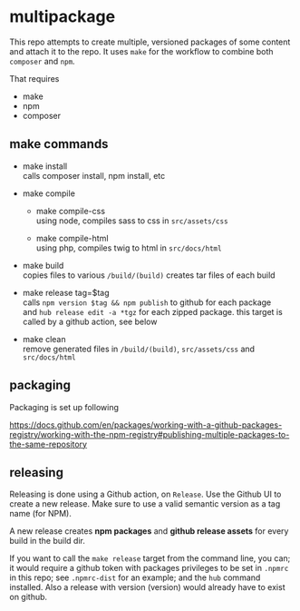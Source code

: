 # multipackage

This repo attempts to create multiple, versioned packages of some content and attach it to the repo.
It uses `make` for the workflow to combine both `composer` and `npm`.

That requires 
- make
- npm
- composer

## make commands

- make install\
  calls composer install, npm install, etc

- make compile 
  - make compile-css\
    using node, compiles sass to css in `src/assets/css`

  - make compile-html\
    using php, compiles twig to html in `src/docs/html`

- make build \
  copies files to various `/build/(build)`
  creates tar files of each build

- make release tag=$tag\
  calls `npm version $tag && npm publish` to github for each package \
  and `hub release edit -a *tgz` for each zipped package.
  this target is called by a github action, see below

- make clean \
  remove generated files in `/build/(build)`, `src/assets/css` and `src/docs/html`

## packaging

Packaging is set up following

https://docs.github.com/en/packages/working-with-a-github-packages-registry/working-with-the-npm-registry#publishing-multiple-packages-to-the-same-repository

## releasing

Releasing is done using a Github action, on `Release`.
Use the  Github UI to create a new release. Make sure
to use a valid semantic version as a tag name (for NPM).

A new release creates **npm packages** and **github release assets**
for every build in the build dir.

If you want to call the `make release` target from the command 
line, you can; it would require a  github token with packages 
privileges to be set in  `.npmrc` in this repo; see `.npmrc-dist` 
for an example; and the `hub` command installed. Also a release with
version (version) would already have to exist on github.